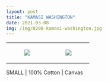 ```yaml
---
layout: post
title: "KAMASI WASHINGTON"
date: 2021-03-08
img: /img/0208-kamasi-washington.jpg
---
```




<table style="width:100%;"><tr><td style="vertical-align:top;">
      <figure class="tmblr-full" data-orig-height="2048" data-orig-width="1365" data-orig-src="https://concertshirts.netlify.app/shirts/0208/0208-01.jpg"><img src="https://64.media.tumblr.com/8789fbd5d03da6d2dd0c7e188b5fcfb7/93eb805633f5e054-ce/s540x810/ab1c189608dbcb2bb84058ceda35540cd8601f95.jpg" data-orig-height="2048" data-orig-width="1365" data-orig-src="https://concertshirts.netlify.app/shirts/0208/0208-01.jpg"/></figure></td>
    <td style="vertical-align:top;">
      <figure class="tmblr-full" data-orig-height="2048" data-orig-width="1365" data-orig-src="https://concertshirts.netlify.app/shirts/0208/0208-02.jpg"><img src="https://64.media.tumblr.com/f12caceb1c1320ee5a37d63a166b0cff/93eb805633f5e054-fc/s540x810/48dc041ecd0832598907049770ee8d3b08914a5d.jpg" data-orig-height="2048" data-orig-width="1365" data-orig-src="https://concertshirts.netlify.app/shirts/0208/0208-02.jpg"/></figure></td>
  </tr></table><p>
  SMALL | 100% Cotton | Canvas
</p>

